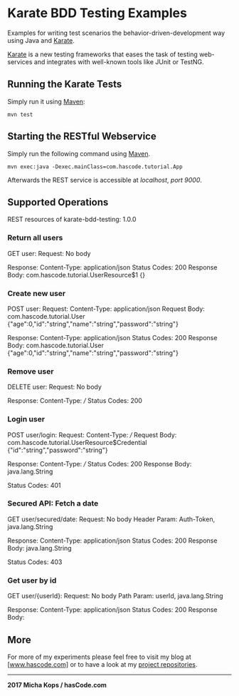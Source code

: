 # Karate BDD Testing Examples

Examples for writing test scenarios the behavior-driven-development way using Java and [Karate].

[Karate] is a new testing frameworks that eases the task of testing web-services and integrates with well-known tools like JUnit or TestNG.


## Running the Karate Tests

Simply run it using [Maven]:

```
mvn test
```


## Starting the RESTful Webservice

Simply run the following command using [Maven].

```
mvn exec:java -Dexec.mainClass=com.hascode.tutorial.App
```

Afterwards the REST service is accessible at _localhost_, _port 9000_.


## Supported Operations

REST resources of karate-bdd-testing:
1.0.0

### Return all users

GET user:
 Request:
  No body

 Response:
  Content-Type: application/json
  Status Codes: 200
   Response Body: com.hascode.tutorial.UserResource$1
    {}

### Create new user

POST user:
 Request:
  Content-Type: application/json
  Request Body: com.hascode.tutorial.User
   {"age":0,"id":"string","name":"string","password":"string"}

 Response:
  Content-Type: application/json
  Status Codes: 200
   Response Body: com.hascode.tutorial.User
    {"age":0,"id":"string","name":"string","password":"string"}


### Remove user

DELETE user:
 Request:
  No body

 Response:
  Content-Type: */*
  Status Codes: 200

### Login user

POST user/login:
 Request:
  Content-Type: */*
  Request Body: com.hascode.tutorial.UserResource$Credential
   {"id":"string","password":"string"}

 Response:
  Content-Type: */*
  Status Codes: 200
   Response Body: java.lang.String

  Status Codes: 401

### Secured API: Fetch a date

GET user/secured/date:
 Request:
  No body
  Header Param: Auth-Token, java.lang.String

 Response:
  Content-Type: application/json
  Status Codes: 200
   Response Body: java.lang.String

  Status Codes: 403

### Get user by id

GET user/{userId}:
 Request:
  No body
  Path Param: userId, java.lang.String

 Response:
  Content-Type: application/json
  Status Codes: 200
   Response Body: 


## More
For more of my experiments please feel free to visit my blog at [www.hascode.com] or to have a look at my [project repositories].

----

**2017 Micha Kops / hasCode.com**

  [www.hascode.com]:http://www.hascode.com/
  [project repositories]:https://bitbucket.org/hascode/
  [Karate]:https://github.com/intuit/karate
  [Maven]:http://maven.apache.org
